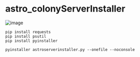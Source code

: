 # astro_colonyServerInstaller



![image](https://github.com/asidsx/astro_colonyServerInstaller/assets/106923482/571ad77c-6869-47d3-a34e-98fed0935fb3)



```
pip install requests
pip install psutil
pip install pyinstaller
```
```
pyinstaller astroserverinstaller.py --onefile --noconsole
```

